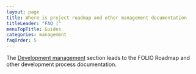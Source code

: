 ```yaml
---
layout: page
title: Where is project roadmap and other management documentation
titleLeader: "FAQ |"
menuTopTitle: Guides
categories: management
faqOrder: 5
---
```


The [Development management](/guides/#development-management) section leads to the FOLIO Roadmap and other development process documentation.
